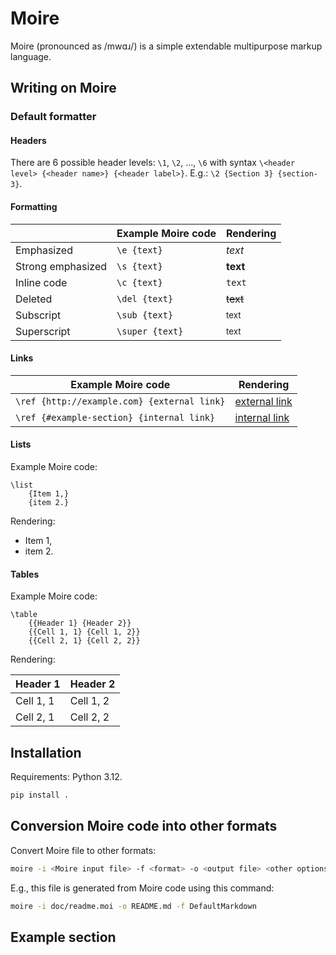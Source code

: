 # Moire

Moire (pronounced as /mwɑɹ/) is a simple extendable multipurpose markup language.

## Writing on Moire

### Default formatter

#### Headers

There are 6 possible header levels: `\1`, `\2`, ..., `\6` with syntax `\<header level> {<header name>} {<header label>}`. E.g.: `\2 {Section 3} {section-3}`.

#### Formatting

|  | Example Moire code | Rendering |
|---|---|---|
| Emphasized | `\e {text}` | *text* |
| Strong emphasized | `\s {text}` | **text** |
| Inline code | `\c {text}` | `text` |
| Deleted | `\del {text}` | <del>text</del> |
| Subscript | `\sub {text}` | <sub>text</sub> |
| Superscript | `\super {text}` | <sup>text</sup> |

#### Links

| Example Moire code | Rendering |
|---|---|
| `\ref {http://example.com} {external link}` | [external link](http://example.com) |
| `\ref {#example-section} {internal link}` | [internal link](#example-section) |

#### Lists

Example Moire code:

```moire
\list
    {Item 1,}
    {item 2.}
```

Rendering:


  * Item 1,
  * item 2.

#### Tables

Example Moire code:

```moire
\table
    {{Header 1} {Header 2}}
    {{Cell 1, 1} {Cell 1, 2}}
    {{Cell 2, 1} {Cell 2, 2}}
```

Rendering:

| Header 1 | Header 2 |
|---|---|
| Cell 1, 1 | Cell 1, 2 |
| Cell 2, 1 | Cell 2, 2 |

## Installation

Requirements: Python 3.12.

```bash
pip install .
```

## Conversion Moire code into other formats

Convert Moire file to other formats:

```bash
moire -i <Moire input file> -f <format> -o <output file> <other options>
```

E.g., this file is generated from Moire code using this command:

```bash
moire -i doc/readme.moi -o README.md -f DefaultMarkdown
```

## Example section

